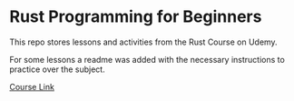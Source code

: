 # Rust Programming for Beginners

This repo stores lessons and activities from the Rust Course on Udemy.

For some lessons a readme was added with the necessary instructions to practice over the subject.


[Course Link](https://www.udemy.com/course/rust-coding-for-beginners)
